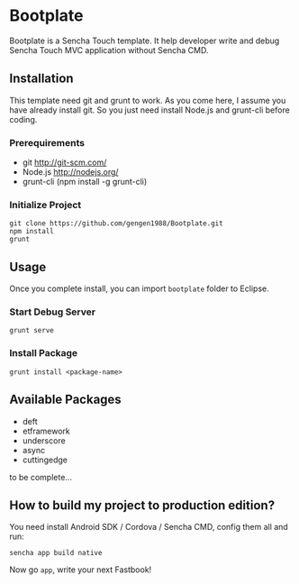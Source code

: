 Bootplate
=========
Bootplate is a Sencha Touch template. It help developer write and debug Sencha Touch MVC application without Sencha CMD.

Installation
---------
This template need git and grunt to work. As you come here, I assume you have already install git. So you just need install Node.js and grunt-cli before coding.

### Prerequirements ###
 - git http://git-scm.com/
 - Node.js http://nodejs.org/
 - grunt-cli (npm install -g grunt-cli)

### Initialize Project ###
```
git clone https://github.com/gengen1988/Bootplate.git
npm install
grunt
```

Usage
---------
Once you complete install, you can import ```bootplate``` folder to Eclipse.

### Start Debug Server ###
```
grunt serve
```

### Install Package ###
```
grunt install <package-name>
```

Available Packages
---------
 - deft
 - etframework
 - underscore
 - async
 - cuttingedge

to be complete...

How to build my project to production edition?
---------
You need install Android SDK / Cordova / Sencha CMD, config them all and run:
```
sencha app build native
```

Now go ```app```, write your next Fastbook!